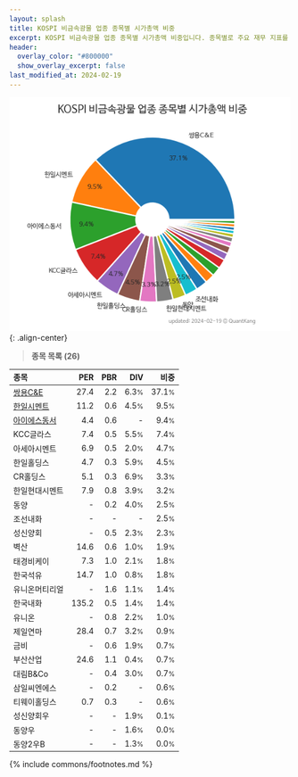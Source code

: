 ```yaml
---
layout: splash
title: KOSPI 비금속광물 업종 종목별 시가총액 비중
excerpt: KOSPI 비금속광물 업종 종목별 시가총액 비중입니다. 종목별로 주요 재무 지표를 함께 표시합니다.
header:
  overlay_color: "#800000"
  show_overlay_excerpt: false
last_modified_at: 2024-02-19
---
```



![KOSPI 비금속광물 업종 종목별 시가총액 비중](/stats/sector/images/kospi_업종_비금속광물_종목.png){: .align-center}


> **종목 목록 (26)**<a id="list"></a>

| **종목** | **PER** | **PBR** | **DIV** | **비중** |
| :------- | ------: | ------: | ------: | -------: |
| [쌍용C&E](/003410/) | 27.4 | 2.2 | 6.3<small>%</small> | 37.1<small>%</small> |
| [한일시멘트](/300720/) | 11.2 | 0.6 | 4.5<small>%</small> | 9.5<small>%</small> |
| [아이에스동서](/010780/) | 4.4 | 0.6 | - | 9.4<small>%</small> |
| KCC글라스 | 7.4 | 0.5 | 5.5<small>%</small> | 7.4<small>%</small> |
| 아세아시멘트 | 6.9 | 0.5 | 2.0<small>%</small> | 4.7<small>%</small> |
| 한일홀딩스 | 4.7 | 0.3 | 5.9<small>%</small> | 4.5<small>%</small> |
| CR홀딩스 | 5.1 | 0.3 | 6.9<small>%</small> | 3.3<small>%</small> |
| 한일현대시멘트 | 7.9 | 0.8 | 3.9<small>%</small> | 3.2<small>%</small> |
| 동양 | - | 0.2 | 4.0<small>%</small> | 2.5<small>%</small> |
| 조선내화 | - | - | - | 2.5<small>%</small> |
| 성신양회 | - | 0.5 | 2.3<small>%</small> | 2.3<small>%</small> |
| 벽산 | 14.6 | 0.6 | 1.0<small>%</small> | 1.9<small>%</small> |
| 태경비케이 | 7.3 | 1.0 | 2.1<small>%</small> | 1.8<small>%</small> |
| 한국석유 | 14.7 | 1.0 | 0.8<small>%</small> | 1.8<small>%</small> |
| 유니온머티리얼 | - | 1.6 | 1.1<small>%</small> | 1.4<small>%</small> |
| 한국내화 | 135.2 | 0.5 | 1.4<small>%</small> | 1.4<small>%</small> |
| 유니온 | - | 0.8 | 2.2<small>%</small> | 1.0<small>%</small> |
| 제일연마 | 28.4 | 0.7 | 3.2<small>%</small> | 0.9<small>%</small> |
| 금비 | - | 0.6 | 1.9<small>%</small> | 0.7<small>%</small> |
| 부산산업 | 24.6 | 1.1 | 0.4<small>%</small> | 0.7<small>%</small> |
| 대림B&Co | - | 0.4 | 3.0<small>%</small> | 0.7<small>%</small> |
| 삼일씨엔에스 | - | 0.2 | - | 0.6<small>%</small> |
| 티웨이홀딩스 | 0.7 | 0.3 | - | 0.6<small>%</small> |
| 성신양회우 | - | - | 1.9<small>%</small> | 0.1<small>%</small> |
| 동양우 | - | - | 1.6<small>%</small> | 0.0<small>%</small> |
| 동양2우B | - | - | 1.3<small>%</small> | 0.0<small>%</small> |

{% include commons/footnotes.md %}